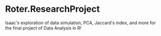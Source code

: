 # Roter.ResearchProject
 Isaac's exploration of data simulation, PCA, Jaccard's index, and more for the final project of Data Analysis in R!
